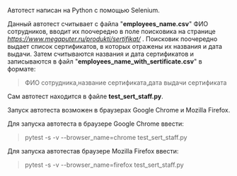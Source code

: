 Автотест написан на Python с помощью Selenium.

Данный автотест считывает с файла "**employees_name.csv**" ФИО сотрудников, вводит их поочередно в поле поисковика на странице 
*<https://www.megaputer.ru/produkti/sertifikat/>* . Поисковик поочередно выдает список сертификатов, в которых отражены их названия и дата выдачи. Затем считываются названия и дата сертификатов и записываются в файл "**employees_name_with_sertificate.csv**" в формате:
> ФИО сотрудника,название сертификата,дата выдачи сертификата

Сам автотест находится в файле **test_sert_staff.py**.

Запуск автотеста возможен в браузерах Google Chrome и Mozilla Firefox. 

Для запуска автотеста в браузере Google Chrome ввести:
> pytest -s -v --browser_name=chrome test_sert_staff.py

Для запуска автотестав браузере Mozilla Firefox ввести:
> pytest -s -v --browser_name=firefox test_sert_staff.py